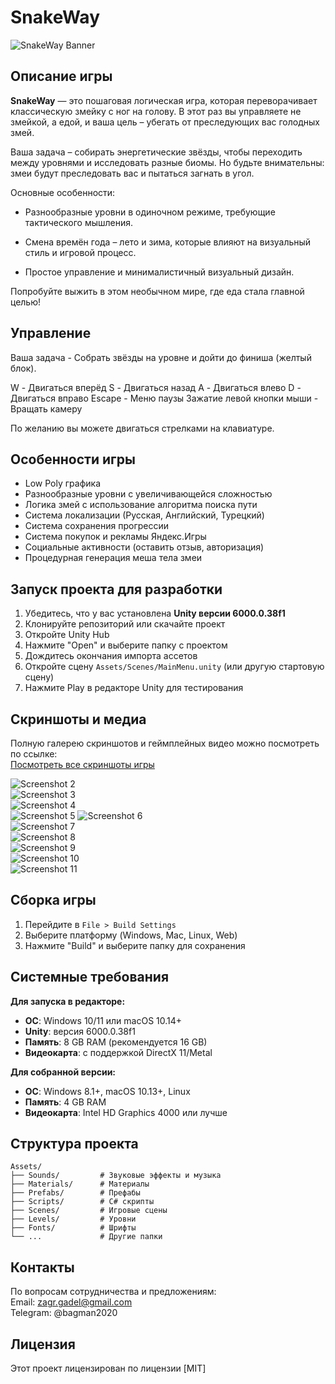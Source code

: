 # SnakeWay

![SnakeWay Banner](Screenshots/Scr1.jpg)  

## Описание игры

**SnakeWay** — это пошаговая логическая игра, которая переворачивает классическую змейку с ног на голову. В этот раз вы управляете не змейкой, а едой, и ваша цель – убегать от преследующих вас голодных змей.

Ваша задача – собирать энергетические звёзды, чтобы переходить между уровнями и исследовать разные биомы. Но будьте внимательны: змеи будут преследовать вас и пытаться загнать в угол.

Основные особенности:

- Разнообразные уровни в одиночном режиме, требующие тактического мышления.

- Смена времён года – лето и зима, которые влияют на визуальный стиль и игровой процесс.

- Простое управление и минималистичный визуальный дизайн.

Попробуйте выжить в этом необычном мире, где еда стала главной целью!

## Управление

Ваша задача - Собрать звёзды на уровне и дойти до финиша (желтый блок).

W - Двигаться вперёд
S - Двигаться назад
A - Двигаться влево
D - Двигаться вправо
Escape - Меню паузы
Зажатие левой кнопки мыши - Вращать камеру

По желанию вы можете двигаться стрелками на клавиатуре.

## Особенности игры

- Low Poly графика
- Разнообразные уровни с увеличивающейся сложностью
- Логика змей с использование алгоритма поиска пути
- Система локализации (Русская, Английский, Турецкий)
- Система сохранения прогрессии
- Система покупок и рекламы Яндекс.Игры
- Социальные активности (оставить отзыв, авторизация)
- Процедурная генерация меша тела змеи

## Запуск проекта для разработки

1. Убедитесь, что у вас установлена **Unity версии 6000.0.38f1**
2. Клонируйте репозиторий или скачайте проект
3. Откройте Unity Hub
4. Нажмите "Open" и выберите папку с проектом
5. Дождитесь окончания импорта ассетов
6. Откройте сцену `Assets/Scenes/MainMenu.unity` (или другую стартовую сцену)
7. Нажмите Play в редакторе Unity для тестирования

## Скриншоты и медиа

Полную галерею скриншотов и геймплейных видео можно посмотреть по ссылке:  
[Посмотреть все скриншоты игры](https://github.com/BagmanG/SnakeWay/tree/main/Screenshots)  

![Screenshot 2](Screenshots/Scr2.jpg)  
![Screenshot 3](Screenshots/Scr3.jpg)  
![Screenshot 4](Screenshots/Scr4.jpg)  
![Screenshot 5](Screenshots/Scr5.jpg)
![Screenshot 6](Screenshots/Scr6.jpg)  
![Screenshot 7](Screenshots/Scr7.jpg)  
![Screenshot 8](Screenshots/Scr8.jpg)  
![Screenshot 9](Screenshots/Scr9.jpg)  
![Screenshot 10](Screenshots/Scr10.jpg)  
![Screenshot 11](Screenshots/Scr11.jpg)  

## Сборка игры

1. Перейдите в `File > Build Settings`
2. Выберите платформу (Windows, Mac, Linux, Web)
3. Нажмите "Build" и выберите папку для сохранения

## Системные требования

**Для запуска в редакторе:**
- **ОС**: Windows 10/11 или macOS 10.14+
- **Unity**: версия 6000.0.38f1
- **Память**: 8 GB RAM (рекомендуется 16 GB)
- **Видеокарта**: с поддержкой DirectX 11/Metal

**Для собранной версии:**
- **ОС**: Windows 8.1+, macOS 10.13+, Linux
- **Память**: 4 GB RAM
- **Видеокарта**: Intel HD Graphics 4000 или лучше

## Структура проекта

```
Assets/
├── Sounds/         # Звуковые эффекты и музыка
├── Materials/      # Материалы
├── Prefabs/        # Префабы
├── Scripts/        # C# скрипты
├── Scenes/         # Игровые сцены
├── Levels/         # Уровни
├── Fonts/          # Шрифты
└── ...             # Другие папки
```

## Контакты

По вопросам сотрудничества и предложениям:  
Email: [zagr.gadel@gmail.com](mailto:zagr.gadel@gmail.com)  
Telegram: @bagman2020

## Лицензия

Этот проект лицензирован по лицензии [MIT]
